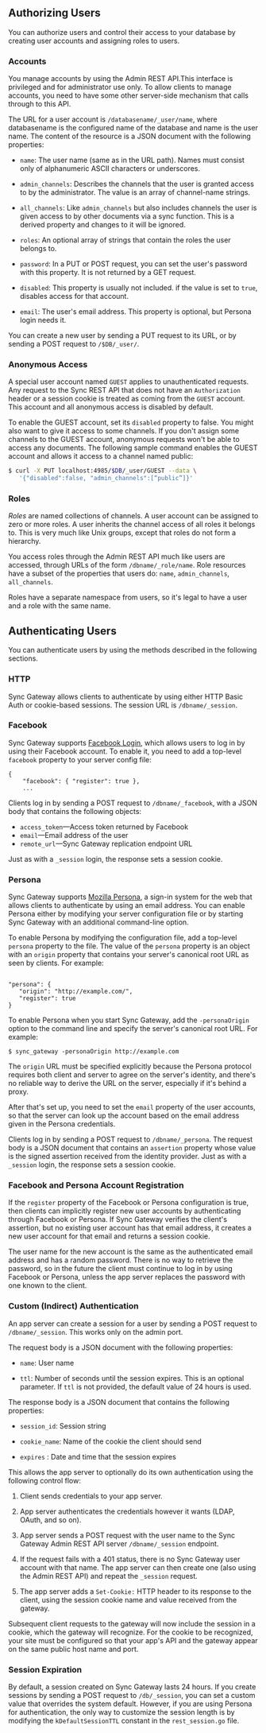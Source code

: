 ## Authorizing Users

You can authorize users and control their access to your database by creating user accounts and assigning roles to users.

### Accounts

You manage accounts by using the Admin REST API.This interface is privileged and for administrator use only. To allow clients to manage accounts, you need to have some other server-side mechanism that calls through to this API.

The URL for a user account is `/databasename/_user/name`, where databasename is the configured name of the database and name is the user name. The content of the resource is a JSON document with the following properties:

* `name`: The user name (same as in the URL path). Names must consist only of alphanumeric ASCII characters or underscores.

* `admin_channels`: Describes the channels that the user is granted access to by the administrator. The value is an array of channel-name strings.

* `all_channels`: Like `admin_channels` but also includes channels the user is given access to by other documents via a sync function. This is a derived property and changes to it will be ignored.

* `roles`: An optional array of strings that contain the roles the user belongs to.

* `password`: In a PUT or POST request, you can set the user's password with this property. It is not returned by a GET request.

* `disabled`: This property is usually not included. if the value is set to `true`, disables access for that account.

* `email`: The user's email address. This property is optional, but Persona login needs it.

You can create a new user by sending a PUT request to its URL, or by sending a POST request to `/$DB/_user/`. 

### Anonymous Access

A special user account named `GUEST` applies to unauthenticated requests. Any request to the Sync REST API that does not have an `Authorization` header or a session cookie is treated as coming from the `GUEST` account. This account and all anonymous access is disabled by default. 

To enable the GUEST account,  set its `disabled` property to false. You might also want to give it access to some channels. If you don't assign some channels to the GUEST account, anonymous requests won't be able to access any documents. The following sample command enables the GUEST account and allows it access to a channel named public:

```sh
$ curl -X PUT localhost:4985/$DB/_user/GUEST --data \
   '{"disabled":false, "admin_channels":[“public”]}'
```


### Roles


*Roles* are named collections of channels. A user account can be assigned to zero or more roles. A user inherits the channel access of all roles it belongs to. This is very much like Unix groups, except that roles do not form a hierarchy.

You access roles through the Admin REST API much like users are accessed, through URLs of the form `/dbname/_role/name`. Role resources have a subset of the properties that users do: `name`, `admin_channels`, `all_channels`.

Roles have a separate namespace from users, so it's legal to have a user and a role with the same name.

## Authenticating Users

You can authenticate users by using the methods described in the following sections.

### HTTP

 Sync Gateway allows clients to authenticate by using either HTTP Basic Auth or cookie-based sessions. The session URL is `/dbname/_session`.

### Facebook

Sync Gateway supports [Facebook Login](http://developers.facebook.com/docs/facebook-login/), which allows users to log in by using their Facebook account. To enable it, you need to add a top-level `facebook` property to your server config file: 

    {
        "facebook": { "register": true },
        ...

Clients log in by sending a POST request to `/dbname/_facebook`, with a JSON body that contains the following objects:

* `access_token`—Access token returned by Facebook
* `email`—Email address of the user
* `remote_url`—Sync Gateway replication endpoint URL

Just as with a `_session` login, the response sets a session cookie.

### Persona

Sync Gateway supports [Mozilla Persona](https://developer.mozilla.org/en-US/docs/persona), a sign-in system for the web that allows clients to authenticate by using an email address. You can enable Persona either by modifying your server configuration file or by starting Sync Gateway with an additional command-line option.

To enable Persona by modifying the configuration file, add a top-level `persona` property to the file. The value of the `persona` property is an object with an `origin` property that contains your server's canonical root URL as seen by clients. For example:

```

"persona": {
   "origin": "http://example.com/",
   "register": true
}
```

To enable Persona when you start Sync Gateway, add the `-personaOrigin` option to the command line and specify the server's canonical root URL. For example:

```
$ sync_gateway -personaOrigin http://example.com
```

The `origin` URL must be specified explicitly because the Persona protocol requires both client and server to agree on the server's identity, and there's no reliable way to derive the URL on the server, especially if it's behind a proxy.

After that's set up, you need to set the `email` property of the user accounts, so that the server can look up the account based on the email address given in the Persona credentials.

Clients log in by sending a POST request to `/dbname/_persona`. The request body is a JSON document that contains an `assertion` property whose value is the signed assertion received from the identity provider. Just as with a `_session` login, the response sets a session cookie.

### Facebook and Persona Account Registration

If the `register` property of the Facebook or Persona configuration is true, then clients can implicitly register new user accounts by authenticating through Facebook or Persona. If Sync Gateway verifies the client's assertion, but no existing user account has that email address, it creates a new user account for that email and returns a session cookie.

The user name for the new account is the same as the authenticated email address and has a random password. There is no way to retrieve the password, so in the future the client must continue to log in by using Facebook or Persona, unless the app server replaces the password with one known to the client.

### Custom (Indirect) Authentication

An app server can create a session for a user by sending a POST request to `/dbname/_session`. This works only on the admin port. 

The request body is a JSON document with the following properties:

* `name`: User name

* `ttl`: Number of seconds until the session expires. This is an optional parameter. If `ttl` is not provided, the default value of 24 hours is used.

The response body is a JSON document that contains the following properties:

 * `session_id`: Session string 
 
* `cookie_name`: Name of the cookie the client should send 
 
* `expires` : Date and time that the session expires

This allows the app server to optionally do its own authentication using the following control flow:

1. Client sends credentials to your app server.

2. App server authenticates the credentials however it wants (LDAP, OAuth, and so on).

3. App server sends a POST request with the user name to the Sync Gateway Admin REST API server `/dbname/_session` endpoint.

4. If the request fails with a 401 status, there is no Sync Gateway user account with that name. The app server can then create one (also using the Admin REST API) and  repeat the `_session` request.

5. The app server adds a `Set-Cookie:` HTTP header to its response to the client, using the session cookie name and value received from the gateway.

Subsequent client requests to the gateway will now include the session in a cookie, which the gateway will recognize. For the cookie to be recognized, your site must be configured so that your app's API and the gateway appear on the same public host name and port.

### Session Expiration

By default, a session created on Sync Gateway lasts 24 hours. If you create sessions by sending a POST request to `/db/_session`, you can set a custom value that overrides the system default. However, if you are using Persona for authentication, the only way to customize the session length is by modifying the `kDefaultSessionTTL` constant in the `rest_session.go` file.  

